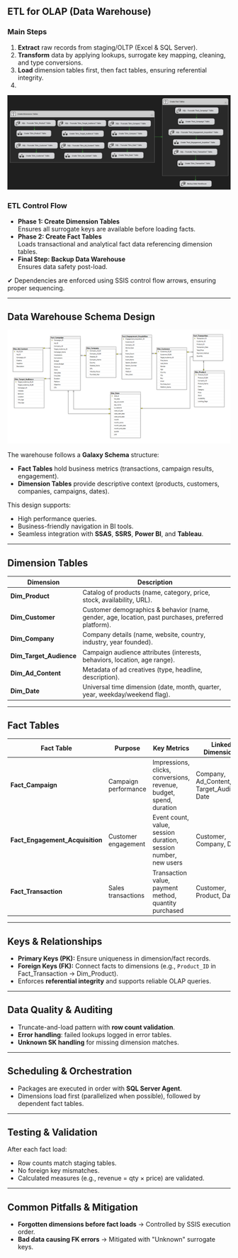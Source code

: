 ## ETL for OLAP (Data Warehouse)

###  Main Steps
1. **Extract** raw records from staging/OLTP (Excel & SQL Server).  
2. **Transform** data by applying lookups, surrogate key mapping, cleaning, and type conversions.  
3. **Load** dimension tables first, then fact tables, ensuring referential integrity.
4. 
![Alt Text](ETL_Backup_OLAP.png)  

###  ETL Control Flow
- **Phase 1: Create Dimension Tables**  
   Ensures all surrogate keys are available before loading facts.  
- **Phase 2: Create Fact Tables**  
   Loads transactional and analytical fact data referencing dimension tables.  
- **Final Step: Backup Data Warehouse**  
   Ensures data safety post-load.  

✔ Dependencies are enforced using SSIS control flow arrows, ensuring proper sequencing.

---

##  Data Warehouse Schema Design

![Alt Text](OLAP_Diagram.png)  

The warehouse follows a **Galaxy Schema** structure:
- **Fact Tables** hold business metrics (transactions, campaign results, engagement).  
- **Dimension Tables** provide descriptive context (products, customers, companies, campaigns, dates).  

This design supports:
- High performance queries.  
- Business-friendly navigation in BI tools.  
- Seamless integration with **SSAS**, **SSRS**, **Power BI**, and **Tableau**.  

---

##  Dimension Tables

| Dimension        | Description |
|------------------|-------------|
| **Dim_Product** | Catalog of products (name, category, price, stock, availability, URL). |
| **Dim_Customer** | Customer demographics & behavior (name, gender, age, location, past purchases, preferred platform). |
| **Dim_Company** | Company details (name, website, country, industry, year founded). |
| **Dim_Target_Audience** | Campaign audience attributes (interests, behaviors, location, age range). |
| **Dim_Ad_Content** | Metadata of ad creatives (type, headline, description). |
| **Dim_Date** | Universal time dimension (date, month, quarter, year, weekday/weekend flag). |

---

##  Fact Tables

| Fact Table                   | Purpose | Key Metrics | Linked Dimensions |
|-------------------------------|---------|-------------|-------------------|
| **Fact_Campaign**             | Campaign performance | Impressions, clicks, conversions, revenue, budget, spend, duration | Company, Ad_Content, Target_Audience, Date |
| **Fact_Engagement_Acquisition** | Customer engagement | Event count, value, session duration, session number, new users | Customer, Company, Date |
| **Fact_Transaction**          | Sales transactions | Transaction value, payment method, quantity purchased | Customer, Product, Date |

---

##  Keys & Relationships
- **Primary Keys (PK):** Ensure uniqueness in dimension/fact records.  
- **Foreign Keys (FK):** Connect facts to dimensions (e.g., `Product_ID` in Fact_Transaction → Dim_Product).  
- Enforces **referential integrity** and supports reliable OLAP queries.  

---

##  Data Quality & Auditing
- Truncate-and-load pattern with **row count validation**.  
- **Error handling**: failed lookups logged in error tables.  
- **Unknown SK handling** for missing dimension matches.  

---

##  Scheduling & Orchestration
- Packages are executed in order with **SQL Server Agent**.  
- Dimensions load first (parallelized when possible), followed by dependent fact tables.  

---

##  Testing & Validation
After each fact load:
- Row counts match staging tables.  
- No foreign key mismatches.  
- Calculated measures (e.g., revenue = qty × price) are validated.  

---

##  Common Pitfalls & Mitigation
- **Forgotten dimensions before fact loads** → Controlled by SSIS execution order.  
- **Bad data causing FK errors** → Mitigated with "Unknown" surrogate keys.  
